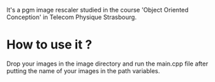 It's a pgm image rescaler studied in the course 'Object Oriented Conception' in Telecom Physique Strasbourg.

How to use it ?
=============

Drop your images in the image directory and run the main.cpp file after putting the name of your images in the path variables.


